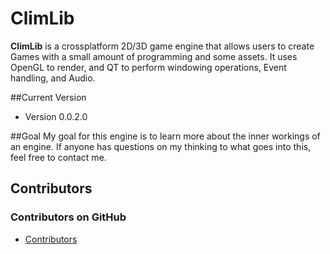 ClimLib
=====
**ClimLib** is a crossplatform 2D/3D game engine that allows users to create Games with a small amount of programming and some assets. It uses OpenGL to render, and QT to perform windowing operations, Event handling, and Audio.  

##Current Version
* Version 0.0.2.0

##Goal
My goal for this engine is to learn more about the inner workings of an engine.  If anyone has questions on my thinking to what goes into this, feel free to contact me.


## Contributors



### Contributors on GitHub

* [Contributors](https://github.com/metallicsoul92/ClimLib/graphs/contributors)
